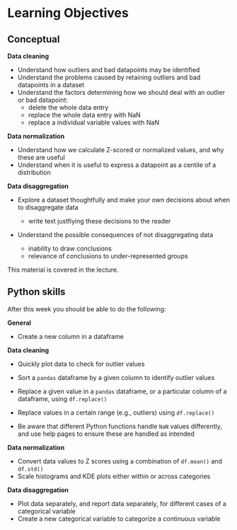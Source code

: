 # Learning Objectives

## Conceptual

**Data cleaning**
* Understand how outliers and bad datapoints may be identified
* Understand the problems caused by retaining outliers and bad datapoints in a dataset
* Understand the factors determining how we should deal with an outlier or bad datapoint:
    * delete the whole data entry
    * replace the whole data entry with NaN
    * replace a individual variable values with NaN
    
**Data normalization**    
* Understand how we calculate Z-scored or normalized values, and why these are useful
* Understand when it is useful to express a datapoint as a centile of a distribution

**Data disaggregation**
* Explore a dataset thoughtfully and make your own decisions about when to disaggregate data
    * write text justfiying these decisions to the reader

* Understand the possible consequences of not disaggregating data
    * inability to draw conclusions
    * relevance of conclusions to under-represented groups

This material is covered in the lecture.


## Python skills

After this week you should be able to do the following:

**General**

* Create a new column in a dataframe

**Data cleaning**
* Quickly plot data to check for outlier values 
* Sort a `pandas` dataframe by a given column to identify outlier values

* Replace a given value in a `pandas` dataframe, or a particular column of a dataframe, using `df.replace()`
* Replace values in a certain range (e.g., outliers) using `df.replace()`

* Be aware that different Python functions handle `NaN` values differently, and use help pages to ensure these are handled as intended

**Data normalization** 
* Convert data values to Z scores using a combination of `df.mean()` and `df.std()`
* Scale histograms and KDE plots either within or across categories

**Data disaggregation**
* Plot data separately, and report data separately, for different cases of a categorical variable
* Create a new categorical variable to categorize a continuous variable
